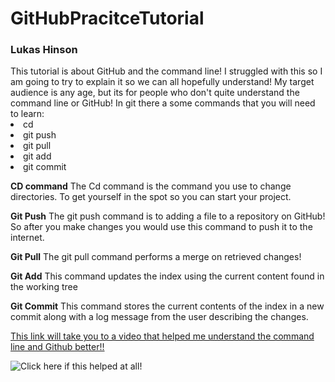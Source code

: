<h1>GitHubPracitceTutorial</h1>
<h3>Lukas Hinson</h3>
This tutorial is about GitHub and the command line! I struggled with this so I am going to try to explain it so we can all hopefully understand! My target audience is any age, but its for people who don't quite understand the command line or GitHub!
In git there a some commands that you will need to learn:
<li> cd </li>
<li>git push</li>
<li>git pull</li>
<li>git add</li>
<li>git commit</li>


**CD command**
The Cd command is the command you use to change directories. To get yourself in the spot so you can start your project.



**Git Push**
The git push command is to adding a file to a repository on GitHub! So after you make changes you would use this command to push it to the internet.


**Git Pull**
The git pull command performs a merge on retrieved changes!


**Git Add**
This command updates the index using the current content found in the working tree


**Git Commit**
This command stores the current contents of the index in a new commit along with a log message from the user describing the changes.



[This link will take you to a video that helped me understand the command line and Github better!!](https://www.youtube.com/watch?v=0fKg7e37bQE)





![Click here if this helped at all!](https://www.google.com/url?sa=i&source=images&cd=&cad=rja&uact=8&ved=2ahUKEwipr7fXkZnfAhWNyIMKHeLcCJwQjRx6BAgBEAU&url=https%3A%2F%2Fwww.pinterest.com%2Fpin%2F137641332333365715%2F&psig=AOvVaw0W7Cntk4VDuC8-q4GWcPH7&ust=1544664462391151")
